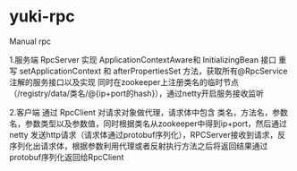 # yuki-rpc
Manual rpc

1.服务端 RpcServer 实现 ApplicationContextAware和 InitializingBean 接口 重写 setApplicationContext 和 afterPropertiesSet 方法，获取所有@RpcService注解的服务接口以及实现
同时在zookeeper上注册类名的临时节点（/registry/data/类名/@{ip+port的hash}），通过netty开启服务接收监听

2.客户端 通过 RpcClient 对请求对象做代理，请求体中包含 类名，方法名，参数名，参数类型以及参数值，同时根据类名从zookeeper中得到ip+port，然后通过netty
发送http请求（请求体通过protobuf序列化），RPCServer接收到请求，反序列化出请求体，根据参数利用代理或者反射执行方法之后将返回结果通过protobuf序列化返回给RpcClient

